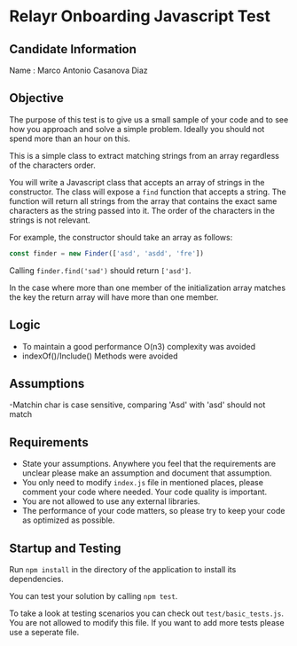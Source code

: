 # Relayr Onboarding Javascript Test

## Candidate Information
Name : Marco Antonio Casanova Diaz

## Objective

The purpose of this test is to give us a small sample of your code and to see how you approach and solve a simple problem.  Ideally you should not spend more than an hour on this.

This is a simple class to extract matching strings from an array regardless of the characters order.

You will write a Javascript class that accepts an array of strings in the constructor.  The class will expose a `find` function that accepts a string.  The function will return all strings from the array that contains the exact same characters as the string passed into it.  The order of the characters in the strings is not relevant.

For example, the constructor should take an array as follows:

``` javascript
const finder = new Finder(['asd', 'asdd', 'fre'])
```

Calling `finder.find('sad')` should return `['asd']`.

In the case where more than one member of the initialization array matches the key the return array will have more than one member.

## Logic
- To maintain a good performance O(n3) complexity was avoided
- indexOf()/Include() Methods were avoided

## Assumptions
-Matchin char is case sensitive, comparing 'Asd' with 'asd' should not match

## Requirements

- State your assumptions.  Anywhere you feel that the requirements are unclear please make
an assumption and document that assumption.
- You only need to modify `index.js` file in mentioned places, please comment your code where needed. Your code quality is important.
- You are not allowed to use any external libraries.
- The performance of your code matters, so please try to keep your code as optimized as possible.



## Startup and Testing

Run `npm install` in the directory of the application to install its dependencies.

You can test your solution by calling `npm test`.

To take a look at testing scenarios you can check out `test/basic_tests.js`. You are not allowed to modify this file.  If you want to add more tests please use a seperate file.

